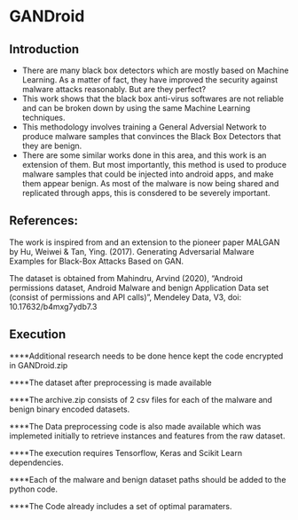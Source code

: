 # GANDroid

## Introduction
* There are many black box detectors which are mostly based on Machine Learning. As a matter of fact, they have improved the security against malware attacks reasonably. But are they perfect?
* This work shows that the black box anti-virus softwares are not reliable and can be broken down by using the same Machine Learning techniques.
* This methodology involves training a General Adversial Network to produce malware samples that convinces the Black Box Detectors that they are benign.
* There are some similar works done in this area, and this work is an extension of them. But most importantly, this method is used to produce malware samples that could be injected into android apps, and make them appear benign. As most of the malware is now being shared and replicated through apps, this is consdered to be severely important.

## References:
The work is inspired from and an extension to the pioneer paper MALGAN by
Hu, Weiwei & Tan, Ying. (2017). Generating Adversarial Malware Examples for Black-Box Attacks Based on GAN. 

The dataset is obtained from 
Mahindru, Arvind (2020), “Android permissions dataset, Android Malware and benign Application Data set (consist of permissions and API calls)”, Mendeley Data, V3, doi: 10.17632/b4mxg7ydb7.3

## Execution
****Additional research needs to be done hence kept the code encrypted in GANDroid.zip

****The dataset after preprocessing is made available 

****The archive.zip consists of 2 csv files for each of the malware and benign binary encoded datasets.

****The Data preprocessing code is also made available which was implemeted initially to retrieve instances and features from the raw dataset. 

****The execution requires Tensorflow, Keras and Scikit Learn dependencies.

****Each of the malware and benign dataset paths should be added to the python code.

****The Code already includes a set of optimal paramaters. 


